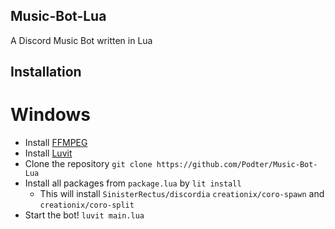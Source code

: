 ## Music-Bot-Lua
A Discord Music Bot written in Lua
## Installation
# Windows
* Install [FFMPEG](https://ffmpeg.org)
* Install [Luvit](https://luvit.io/install.html)
* Clone the repository `git clone https://github.com/Podter/Music-Bot-Lua`
* Install all packages from `package.lua` by `lit install`
    - This will install `SinisterRectus/discordia` `creationix/coro-spawn` and `creationix/coro-split`
* Start the bot! `luvit main.lua`